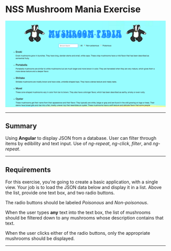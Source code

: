 # NSS Mushroom Mania Exercise

![Splashpage](https://raw.githubusercontent.com/mitchellblom/mushroom/shroom/styles/screenshot.png)

<hr>

## Summary

Using **Angular** to display JSON from a database. User can filter through items by edibility and text input. Use of *ng-repeat*, *ng-click*, *filter*, and *ng-repeat*.

<hr>

## Requirements

For this exercise, you're going to create a basic application, with a single view. Your job is to load the JSON data below and display it in a list. Above the list, provide one text box, and two radio buttons.

The radio buttons should be labeled *Poisonous* and *Non-poisonous*.

When the user types **any** text into the text box, the list of mushrooms should be filtered down to any mushrooms whose description contains that text.

When the user clicks either of the radio buttons, only the appropriate mushrooms should be displayed.

<hr>